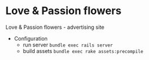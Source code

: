 # Love & Passion flowers
Love &amp; Passion flowers - advertising site

[//]: # (Things you may want to cover:)
[//]: # (* Ruby version)
[//]: # (* System dependencies)

* Configuration
    - run server `bundle exec rails server`
    - build assets `bundle exec rake assets:precompile`

[//]: # (* Database creation)
[//]: # (* Database initialization)
[//]: # (* How to run the test suite)
[//]: # (* Services &#40;job queues, cache servers, search engines, etc.&#41;)
[//]: # (* Deployment instructions)
